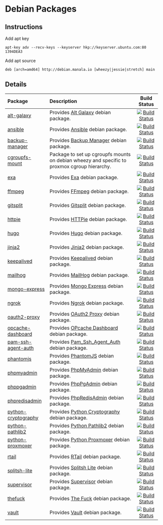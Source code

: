 # Debian Packages

## Instructions

Add apt key
```
apt-key adv --recv-keys --keyserver hkp://keyserver.ubuntu.com:80 1394DEA3
```

Add apt source
```
deb [arch=amd64] http://debian.manala.io [wheezy|jessie|stretch] main
```

## Details

| Package | Description | Build Status |
| :---    | :---        |    :---:     |
| [alt-galaxy](https://github.com/manala/debian-package-alt-galaxy) | Provides [Alt Galaxy](https://github.com/gantsign/alt-galaxy) debian package. | [![Build Status](https://travis-ci.org/manala/debian-package-alt-galaxy.svg?branch=master)](https://travis-ci.org/manala/debian-package-alt-galaxy) |
| [ansible](https://github.com/manala/debian-package-ansible) | Provides [Ansible](https://www.ansible.com/) debian package. | [![Build Status](https://travis-ci.org/manala/debian-package-ansible.svg?branch=master)](https://travis-ci.org/manala/debian-package-ansible) |
| [backup-manager](https://github.com/manala/debian-package-backup-manager) | Provides [Backup Manager](https://github.com/sukria/Backup-Manager) debian package. | [![Build Status](https://travis-ci.org/manala/debian-package-backup-manager.svg?branch=master)](https://travis-ci.org/manala/debian-package-backup-manager) |
| [cgroupfs-mount](https://github.com/manala/debian-package-cgroupfs-mount) | Package to set up cgroupfs mounts on debian wheezy and specific to proxmox cgroup hierarchy. | [![Build Status](https://travis-ci.org/manala/debian-package-cgroupfs-mount.svg?branch=master)](https://travis-ci.org/manala/debian-package-cgroupfs-mount) |
| [exa](https://github.com/manala/debian-package-exa) | Provides [Exa](https://the.exa.website/) debian package. | [![Build Status](https://travis-ci.org/manala/debian-package-exa.svg?branch=master)](https://travis-ci.org/manala/debian-package-exa) |
| [ffmpeg](https://github.com/manala/debian-package-ffmpeg) | Provides [FFmpeg](https://www.ffmpeg.org/) debian package. | [![Build Status](https://travis-ci.org/manala/debian-package-ffmpeg.svg?branch=master)](https://travis-ci.org/manala/debian-package-ffmpeg) |
| [gitsplit](https://github.com/manala/debian-package-gitsplit) | Provides [Gitsplit](https://github.com/jderusse/docker-gitsplit) debian package. | [![Build Status](https://travis-ci.org/manala/debian-package-gitsplit.svg?branch=master)](https://travis-ci.org/manala/debian-package-gitsplit) |
| [httpie](https://github.com/manala/debian-package-httpie) | Provides [HTTPie](https://httpie.org/) debian package. | [![Build Status](https://travis-ci.org/manala/debian-package-httpie.svg?branch=master)](https://travis-ci.org/manala/debian-package-httpie) |
| [hugo](https://github.com/manala/debian-package-hugo) | Provides [Hugo](https://gohugo.io/) debian package. | [![Build Status](https://travis-ci.org/manala/debian-package-hugo.svg?branch=master)](https://travis-ci.org/manala/debian-package-hugo) |
| [jinja2](https://github.com/manala/debian-package-jinja2) | Provides [Jinja2](http://jinja.pocoo.org/) debian package. | [![Build Status](https://travis-ci.org/manala/debian-package-jinja2.svg?branch=master)](https://travis-ci.org/manala/debian-package-jinja2) |
| [keepalived](https://github.com/manala/debian-package-keepalived) | Provides [Keepalived](http://www.keepalived.org/) debian package. | [![Build Status](https://travis-ci.org/manala/debian-package-keepalived.svg?branch=master)](https://travis-ci.org/manala/debian-package-keepalived) |
| [mailhog](https://github.com/manala/debian-package-mailhog) | Provides [MailHog](https://github.com/mailhog/MailHog) debian package. | [![Build Status](https://travis-ci.org/manala/debian-package-mailhog.svg?branch=master)](https://travis-ci.org/manala/debian-package-mailhog) |
| [mongo-express](https://github.com/manala/debian-package-mongo-express) | Provides [Mongo Express](https://github.com/mongo-express/mongo-express) debian package. | [![Build Status](https://travis-ci.org/manala/debian-package-mongo-express.svg?branch=master)](https://travis-ci.org/manala/debian-package-mongo-express) |
| [ngrok](https://github.com/manala/debian-package-ngrok) | Provides [Ngrok](https://ngrok.com/) debian package. | [![Build Status](https://travis-ci.org/manala/debian-package-ngrok.svg?branch=master)](https://travis-ci.org/manala/debian-package-ngrok) |
| [oauth2-proxy](https://github.com/manala/debian-package-oauth2-proxy) | Provides [OAuth2 Proxy](https://github.com/bitly/oauth2_proxy) debian package. | [![Build Status](https://travis-ci.org/manala/debian-package-oauth2-proxy.svg?branch=master)](https://travis-ci.org/manala/debian-package-oauth2-proxy) |
| [opcache-dashboard](https://github.com/manala/debian-package-opcache-dashboard) | Provides [OPcache Dashboard](https://github.com/carlosbuenosvinos/opcache-dashboard) debian package. | [![Build Status](https://travis-ci.org/manala/debian-package-opcache-dashboard.svg?branch=master)](https://travis-ci.org/manala/debian-package-opcache-dashboard) |
| [pam-ssh-agent-auth](https://github.com/manala/debian-package-pam-ssh-agent-auth) | Provides [Pam_Ssh_Agent_Auth](http://pamsshagentauth.sourceforge.net/) debian package. | [![Build Status](https://travis-ci.org/manala/debian-package-pam-ssh-agent-auth.svg?branch=master)](https://travis-ci.org/manala/debian-package-pam-ssh-agent-auth) |
| [phantomjs](https://github.com/manala/debian-package-phantomjs) | Provides [PhantomJS](http://phantomjs.org/) debian package. | [![Build Status](https://travis-ci.org/manala/debian-package-phantomjs.svg?branch=master)](https://travis-ci.org/manala/debian-package-phantomjs) |
| [phpmyadmin](https://github.com/manala/debian-package-phpmyadmin) | Provides [PhpMyAdmin](https://www.phpmyadmin.net/) debian package. | [![Build Status](https://travis-ci.org/manala/debian-package-phpmyadmin.svg?branch=master)](https://travis-ci.org/manala/debian-package-phpmyadmin) |
| [phppgadmin](https://github.com/manala/debian-package-phppgadmin) | Provides [PhpPgAdmin](http://phppgadmin.sourceforge.net/doku.php) debian package. | [![Build Status](https://travis-ci.org/manala/debian-package-phppgadmin.svg?branch=master)](https://travis-ci.org/manala/debian-package-phppgadmin) |
| [phpredisadmin](https://github.com/manala/debian-package-phpredisadmin) | Provides [PhpRedisAdmin](https://github.com/erikdubbelboer/phpRedisAdmin) debian package. | [![Build Status](https://travis-ci.org/manala/debian-package-phpredisadmin.svg?branch=master)](https://travis-ci.org/manala/debian-package-phpredisadmin) |
| [python-cryptography](https://github.com/manala/debian-package-python-cryptography) | Provides [Python Cryptography](https://pypi.python.org/pypi/cryptography/) debian package. | [![Build Status](https://travis-ci.org/manala/debian-package-python-cryptography.svg?branch=master)](https://travis-ci.org/manala/debian-package-python-cryptography) |
| [python-pathlib2](https://github.com/manala/debian-package-python-pathlib2) | Provides [Python Pathlib2](https://pypi.python.org/pypi/pathlib2/) debian package. | [![Build Status](https://travis-ci.org/manala/debian-package-python-pathlib2.svg?branch=master)](https://travis-ci.org/manala/debian-package-python-pathlib2) |
| [python-proxmoxer](https://github.com/manala/debian-package-python-proxmoxer) | Provides [Python Proxmoxer](https://pypi.python.org/pypi/proxmoxer/) debian package. | [![Build Status](https://travis-ci.org/manala/debian-package-python-proxmoxer.svg?branch=master)](https://travis-ci.org/manala/debian-package-python-proxmoxer) |
| [rtail](https://github.com/manala/debian-package-rtail) | Provides [RTail](http://rtail.org/) debian package. | [![Build Status](https://travis-ci.org/manala/debian-package-rtail.svg?branch=master)](https://travis-ci.org/manala/debian-package-rtail) |
| [splitsh-lite](https://github.com/manala/debian-package-splitsh-lite) | Provides [Splitsh Lite](https://github.com/splitsh/lite) debian package. | [![Build Status](https://travis-ci.org/manala/debian-package-splitsh-lite.svg?branch=master)](https://travis-ci.org/manala/debian-package-splitsh-lite) |
| [supervisor](https://github.com/manala/debian-package-supervisor) | Provides [Supervisor](http://supervisord.org/) debian package. | [![Build Status](https://travis-ci.org/manala/debian-package-supervisor.svg?branch=master)](https://travis-ci.org/manala/debian-package-supervisor) |
| [thefuck](https://github.com/manala/debian-package-thefuck) | Provides [The Fuck](https://github.com/nvbn/thefuck) debian package. | [![Build Status](https://travis-ci.org/manala/debian-package-thefuck.svg?branch=master)](https://travis-ci.org/manala/debian-package-thefuck) |
| [vault](https://github.com/manala/debian-package-vault) | Provides [Vault](https://www.vaultproject.io/) debian package. | [![Build Status](https://travis-ci.org/manala/debian-package-vault.svg?branch=master)](https://travis-ci.org/manala/debian-package-vault) |
